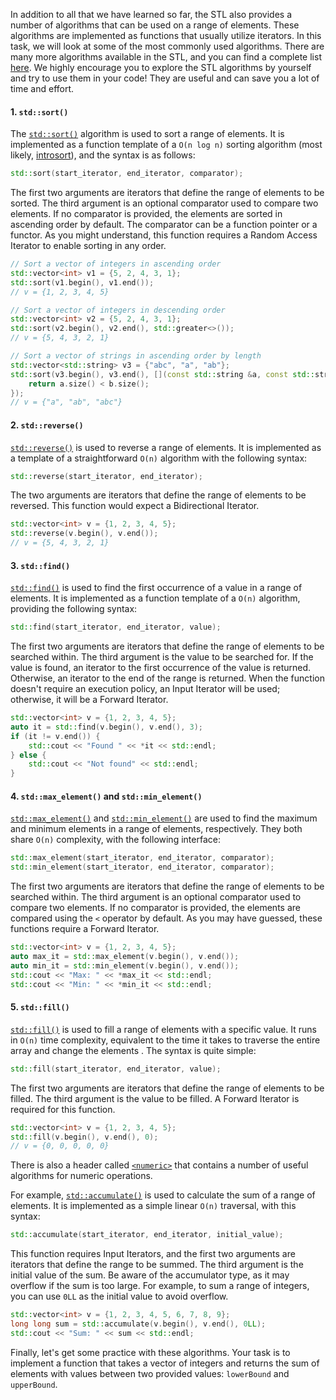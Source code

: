 In addition to all that we have learned so far, the STL also provides a number of algorithms that can be used on a range of elements. These algorithms are implemented as functions that usually utilize iterators. In this task, we will look at some of the most commonly used algorithms. There are many more algorithms available in the STL, and you can find a complete list [here](https://en.cppreference.com/w/cpp/algorithm).
We highly encourage you to explore the STL algorithms by yourself and try to use them in your code! They are useful and can save you a lot of time and effort.

#### 1. `std::sort()`
The [`std::sort()`](https://en.cppreference.com/w/cpp/algorithm/sort) algorithm is used to sort a range of elements. It is implemented as a function template of a `O(n log n)` sorting algorithm (most likely, [introsort](https://en.wikipedia.org/wiki/Introsort)), and the syntax is as follows:
```cpp
std::sort(start_iterator, end_iterator, comparator);
```
The first two arguments are iterators that define the range of elements to be sorted. The third argument is an optional comparator used to compare two elements. If no comparator is provided, the elements are sorted in ascending order by default. The comparator can be a function pointer or a functor. As you might understand, this function requires a Random Access Iterator to enable sorting in any order.
```cpp
// Sort a vector of integers in ascending order
std::vector<int> v1 = {5, 2, 4, 3, 1};
std::sort(v1.begin(), v1.end());
// v = {1, 2, 3, 4, 5}

// Sort a vector of integers in descending order
std::vector<int> v2 = {5, 2, 4, 3, 1};
std::sort(v2.begin(), v2.end(), std::greater<>());
// v = {5, 4, 3, 2, 1}

// Sort a vector of strings in ascending order by length
std::vector<std::string> v3 = {"abc", "a", "ab"};
std::sort(v3.begin(), v3.end(), [](const std::string &a, const std::string &b) {
    return a.size() < b.size();
});
// v = {"a", "ab", "abc"}
```

#### 2. `std::reverse()`
[`std::reverse()`](https://en.cppreference.com/w/cpp/algorithm/reverse) is used to reverse a range of elements. It is implemented as a template of a straightforward `O(n)` algorithm with the following syntax:
```cpp
std::reverse(start_iterator, end_iterator);
```
The two arguments are iterators that define the range of elements to be reversed. This function would expect a Bidirectional Iterator.
```cpp
std::vector<int> v = {1, 2, 3, 4, 5};
std::reverse(v.begin(), v.end());
// v = {5, 4, 3, 2, 1}
```

#### 3. `std::find()`
[`std::find()`](https://en.cppreference.com/w/cpp/algorithm/find) is used to find the first occurrence of a value in a range of elements. It is implemented as a function template of a `O(n)` algorithm, providing the following syntax:
```cpp
std::find(start_iterator, end_iterator, value);
```
The first two arguments are iterators that define the range of elements to be searched within. The third argument is the value to be searched for. If the value is found, an iterator to the first occurrence of the value is returned. Otherwise, an iterator to the end of the range is returned. When the function doesn't require an execution policy, an Input Iterator will be used; otherwise, it will be a Forward Iterator. 
```cpp
std::vector<int> v = {1, 2, 3, 4, 5};
auto it = std::find(v.begin(), v.end(), 3);
if (it != v.end()) {
    std::cout << "Found " << *it << std::endl;
} else {
    std::cout << "Not found" << std::endl;
}
```

#### 4. `std::max_element()` and `std::min_element()`
[`std::max_element()`](https://en.cppreference.com/w/cpp/algorithm/max_element) and [`std::min_element()`](https://en.cppreference.com/w/cpp/algorithm/min_element) are used to find the maximum and minimum elements in a range of elements, respectively. They both share `O(n)` complexity, with the following interface:
```cpp
std::max_element(start_iterator, end_iterator, comparator);
std::min_element(start_iterator, end_iterator, comparator);
```
The first two arguments are iterators that define the range of elements to be searched within. The third argument is an optional comparator used to compare two elements. If no comparator is provided, the elements are compared using the `<` operator by default. As you may have guessed, these functions require a Forward Iterator.
```cpp
std::vector<int> v = {1, 2, 3, 4, 5};
auto max_it = std::max_element(v.begin(), v.end());
auto min_it = std::min_element(v.begin(), v.end());
std::cout << "Max: " << *max_it << std::endl;
std::cout << "Min: " << *min_it << std::endl;
```

#### 5. `std::fill()`
[`std::fill()`](https://en.cppreference.com/w/cpp/algorithm/fill) is used to fill a range of elements with a specific value. It runs in `O(n)` time complexity, equivalent to the time it takes to traverse the entire array and change the elements . The syntax is quite simple:
```cpp
std::fill(start_iterator, end_iterator, value);
```
The first two arguments are iterators that define the range of elements to be filled. The third argument is the value to be filled. A Forward Iterator is required for this function.
```cpp
std::vector<int> v = {1, 2, 3, 4, 5};
std::fill(v.begin(), v.end(), 0);
// v = {0, 0, 0, 0, 0}
```

There is also a header called [`<numeric>`](https://en.cppreference.com/w/cpp/header/numeric) that contains a number of useful algorithms for numeric operations.

For example, [`std::accumulate()`](https://en.cppreference.com/w/cpp/algorithm/accumulate) is used to calculate the sum of a range of elements. It is implemented as a simple linear `O(n)` traversal, with this syntax:
```cpp
std::accumulate(start_iterator, end_iterator, initial_value);
```
This function requires Input Iterators, and the first two arguments are iterators that define the range to be summed. The third argument is the initial value of the sum. Be aware of the accumulator type, as it may overflow if the sum is too large. For example, to sum a range of integers, you can use `0LL` as the initial value to avoid overflow.
```cpp
std::vector<int> v = {1, 2, 3, 4, 5, 6, 7, 8, 9};
long long sum = std::accumulate(v.begin(), v.end(), 0LL);
std::cout << "Sum: " << sum << std::endl;
```

Finally, let's get some practice with these algorithms. Your task is to implement a function that takes a vector of integers and returns the sum of elements with values between two provided values: `lowerBound` and `upperBound`.
